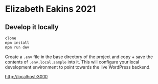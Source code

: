 # Elizabeth Eakins 2021

## Develop it locally

```bash
clone
npm install
npm run dev
```

Create a `.env` file in the base directory of the project and copy + save the contents of `.env.local.sample` into it. This will configure your local development environment to point towards the live WordPress backend.

[http://localhost:3000](http://localhost:3000)
